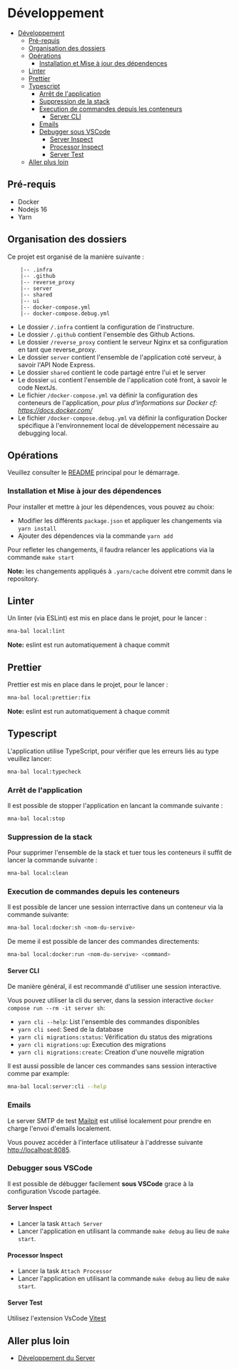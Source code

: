 # Développement

- [Développement](#développement)
  - [Pré-requis](#pré-requis)
  - [Organisation des dossiers](#organisation-des-dossiers)
  - [Opérations](#opérations)
    - [Installation et Mise à jour des dépendences](#installation-et-mise-à-jour-des-dépendences)
  - [Linter](#linter)
  - [Prettier](#prettier)
  - [Typescript](#typescript)
    - [Arrêt de l'application](#arrêt-de-lapplication)
    - [Suppression de la stack](#suppression-de-la-stack)
    - [Execution de commandes depuis les conteneurs](#execution-de-commandes-depuis-les-conteneurs)
      - [Server CLI](#server-cli)
    - [Emails](#emails)
    - [Debugger sous VSCode](#debugger-sous-vscode)
      - [Server Inspect](#server-inspect)
      - [Processor Inspect](#processor-inspect)
      - [Server Test](#server-test)
  - [Aller plus loin](#aller-plus-loin)


## Pré-requis

- Docker
- Nodejs 16
- Yarn

## Organisation des dossiers

Ce projet est organisé de la manière suivante :

```
    |-- .infra
    |-- .github
    |-- reverse_proxy
    |-- server
    |-- shared
    |-- ui
    |-- docker-compose.yml
    |-- docker-compose.debug.yml

```

- Le dossier `/.infra` contient la configuration de l'instructure.
- Le dossier `/.github` contient l'ensemble des Github Actions.
- Le dossier `/reverse_proxy` contient le serveur Nginx et sa configuration en tant que reverse_proxy.
- Le dossier `server` contient l'ensemble de l'application coté serveur, à savoir l'API Node Express.
- Le dossier `shared` contient le code partagé entre l'ui et le server
- Le dossier `ui` contient l'ensemble de l'application coté front, à savoir le code NextJs.
- Le fichier `/docker-compose.yml` va définir la configuration des conteneurs de l'application, _pour plus d'informations sur Docker cf: https://docs.docker.com/_
- Le fichier `/docker-compose.debug.yml` va définir la configuration Docker spécifique à l'environnement local de développement nécessaire au debugging local.

## Opérations

Veuillez consulter le [README](../README.md#développement) principal pour le démarrage.

### Installation et Mise à jour des dépendences

Pour installer et mettre à jour les dépendences, vous pouvez au choix:

- Modifier les différents `package.json` et appliquer les changements via `yarn install`
- Ajouter des dépendences via la commande `yarn add`

Pour refleter les changements, il faudra relancer les applications via la commande `make start`

**Note:** les changements appliqués à `.yarn/cache` doivent etre commit dans le repository.

## Linter

Un linter (via ESLint) est mis en place dans le projet, pour le lancer :

```bash
mna-bal local:lint
```

**Note:** eslint est run automatiquement à chaque commit

## Prettier

Prettier est mis en place dans le projet, pour le lancer :

```bash
mna-bal local:prettier:fix
```

**Note:** eslint est run automatiquement à chaque commit

## Typescript

L'application utilise TypeScript, pour vérifier que les erreurs liés au type veuillez lancer:

```bash
mna-bal local:typecheck
```

### Arrêt de l'application

Il est possible de stopper l'application en lancant la commande suivante :

```bash
mna-bal local:stop
```

### Suppression de la stack

Pour supprimer l'ensemble de la stack et tuer tous les conteneurs il suffit de lancer la commande suivante :

```bash
mna-bal local:clean
```

### Execution de commandes depuis les conteneurs

Il est possible de lancer une session interractive dans un conteneur via la commande suivante:

```bash
mna-bal local:docker:sh <nom-du-servive>
```

De meme il est possible de lancer des commandes directements:

```bash
mna-bal local:docker:run <nom-du-servive> <command>
```

#### Server CLI

De manière général, il est recommandé d'utiliser une session interactive.

Vous pouvez utiliser la cli du server, dans la session interactive `docker compose run --rm -it server sh`:
- `yarn cli --help`: List l'ensemble des commandes disponibles
- `yarn cli seed`: Seed de la database
- `yarn cli migrations:status`: Vérification du status des migrations
- `yarn cli migrations:up`: Execution des migrations
- `yarn cli migrations:create`: Creation d'une nouvelle migration

Il est aussi possible de lancer ces commandes sans session interactive comme par example: 

```bash
mna-bal local:server:cli --help
```

### Emails

Le server SMTP de test [Mailpit](https://github.com/axllent/mailpit) est utilisé localement pour prendre en charge l'envoi d'emails localement.

Vous pouvez accéder à l'interface utilisateur à l'addresse suivante [http://localhost:8085](http://localhost:8085).

### Debugger sous VSCode

Il est possible de débugger facilement **sous VSCode** grace à la configuration Vscode partagée.

#### Server Inspect

- Lancer la task `Attach Server`
- Lancer l'application en utilisant la commande `make debug` au lieu de `make start`.

#### Processor Inspect

- Lancer la task `Attach Processor`
- Lancer l'application en utilisant la commande `make debug` au lieu de `make start`.

#### Server Test

Utilisez l'extension VsCode [Vitest](https://marketplace.visualstudio.com/items?itemName=ZixuanChen.vitest-explorer)

## Aller plus loin

- [Développement du Server](./developpement/server.md)
